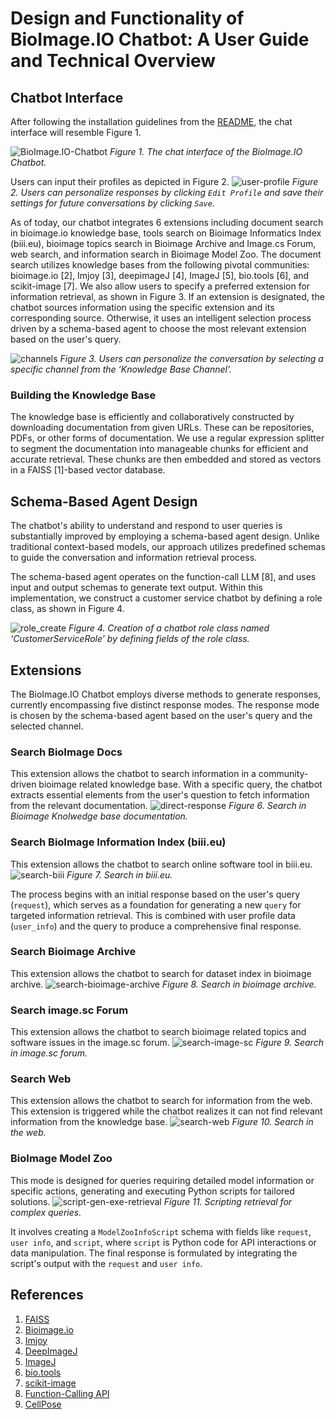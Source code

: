 # Design and Functionality of BioImage.IO Chatbot: A User Guide and Technical Overview

## Chatbot Interface

After following the installation guidelines from the [README](/README.md), the chat interface will resemble Figure 1.

![BioImage.IO-Chatbot](./screenshots/chat-interface.png)
*Figure 1. The chat interface of the BioImage.IO Chatbot.*

Users can input their profiles as depicted in Figure 2. 
![user-profile](./screenshots/user-profile.png)
*Figure 2. Users can personalize responses by clicking `Edit Profile` and save their settings for future conversations by clicking `Save`.*

As of today, our chatbot integrates 6 extensions including document search in bioimage.io knowledge base, tools search on Bioimage Informatics Index (biii.eu), bioimage topics search in Bioimage Archive and Image.cs Forum, web search, and information search in Bioimage Model Zoo. The document search utilizes knowledge bases from the following pivotal communities: bioimage.io [2], Imjoy [3], deepimageJ [4], ImageJ [5], bio.tools [6], and scikit-image [7]. We also allow users to specify a preferred extension for information retrieval, as shown in Figure 3. If an extension is designated, the chatbot sources information using the specific extension and its corresponding source. Otherwise, it uses an intelligent selection process driven by a schema-based agent to choose the most relevant extension based on the user's query. 

![channels](./screenshots/extensions.png)
*Figure 3. Users can personalize the conversation by selecting a specific channel from the ‘Knowledge Base Channel’.*

### Building the Knowledge Base

The knowledge base is efficiently and collaboratively constructed by downloading documentation from given URLs. These can be repositories, PDFs, or other forms of documentation. We use a regular expression splitter to segment the documentation into manageable chunks for efficient and accurate retrieval. These chunks are then embedded and stored as vectors in a FAISS [1]-based vector database.

## Schema-Based Agent Design

The chatbot's ability to understand and respond to user queries is substantially improved by employing a schema-based agent design. Unlike traditional context-based models, our approach utilizes predefined schemas to guide the conversation and information retrieval process. 

The schema-based agent operates on the function-call LLM [8], and uses input and output schemas to generate text output. Within this implementation, we construct a customer service chatbot by defining a role class, as shown in Figure 4.

![role_create](./screenshots/role_create.png)
*Figure 4. Creation of a chatbot role class named ‘CustomerServiceRole’ by defining fields of the role class.*

## Extensions
The BioImage.IO Chatbot employs diverse methods to generate responses, currently encompassing five distinct response modes. The response mode is chosen by the schema-based agent based on the user's query and the selected channel.

### Search BioImage Docs
This extension allows the chatbot to search information in a community-driven bioimage related knowledge base. With a specific query, the chatbot extracts essential elements from the user's question to fetch information from the relevant documentation. 
        ![direct-response](./screenshots/search-bioimage-docs.png)
    *Figure 6. Search in Bioimage Knolwedge base documentation.*

### Search BioImage Information Index (biii.eu)
This extension allows the chatbot to search online software tool in biii.eu.
    ![search-biii](./screenshots/search-biii.png)
    *Figure 7. Search in biii.eu.*

The process begins with an initial response based on the user's query (`request`), which serves as a foundation for generating a new `query` for targeted information retrieval. This is combined with user profile data (`user_info`) and the query to produce a comprehensive final response.

### Search Bioimage Archive
This extension allows the chatbot to search for dataset index in bioimage archive. 
    ![search-bioimage-archive](./screenshots/search-bioimage-archive.png)
    *Figure 8. Search in bioimage archive.*

### Search image.sc Forum
This extension allows the chatbot to search bioimage related topics and software issues in the image.sc forum.
    ![search-image-sc](./screenshots/search-image-forum.png)
    *Figure 9. Search in image.sc forum.*

### Search Web
This extension allows the chatbot to search for information from the web. This extension is triggered while the chatbot realizes it can not find relevant information from the knowledge base.
    ![search-web](./screenshots/search-web.png)
    *Figure 10. Search in the web.*


### BioImage Model Zoo
This mode is designed for queries requiring detailed model information or specific actions, generating and executing Python scripts for tailored solutions.
    ![script-gen-exe-retrieval](./screenshots/search-model-zoo.png)
    *Figure 11. Scripting retrieval for complex queries.*

It involves creating a `ModelZooInfoScript` schema with fields like `request`, `user info`, and `script`, where `script` is Python code for API interactions or data manipulation. The final response is formulated by integrating the script's output with the `request` and `user info`.

## References

1. [FAISS](https://engineering.fb.com/2017/03/29/data-infrastructure/faiss-a-library-for-efficient-similarity-search/)
2. [Bioimage.io](https://bioimage.io/docs/#/)
3. [Imjoy](https://imjoy.io/docs/#/)
4. [DeepImageJ](https://deepimagej.github.io/)
5. [ImageJ](https://imagej.net)
6. [bio.tools](https://bio.tools)
7. [scikit-image](https://scikit-image.org/docs/stable/)
8. [Function-Calling API](https://openai.com/blog/function-calling-and-other-api-updates)
9. [CellPose](https://www.cellpose.org)
